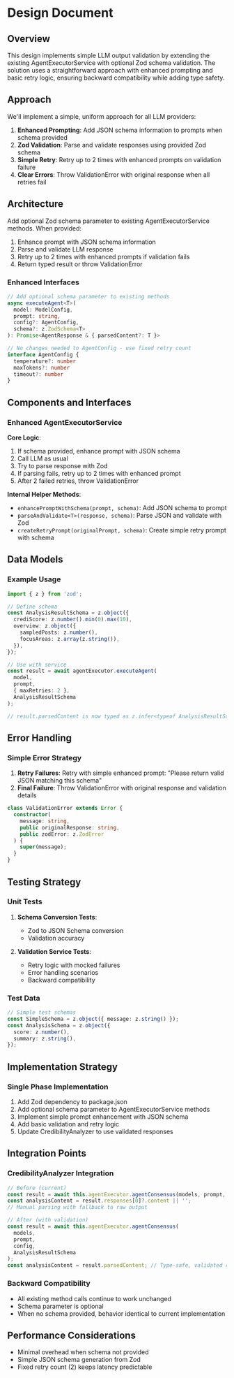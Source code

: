 # Design Document

## Overview

This design implements simple LLM output validation by extending the existing AgentExecutorService with optional Zod schema validation. The solution uses a straightforward approach with enhanced prompting and basic retry logic, ensuring backward compatibility while adding type safety.

## Approach

We'll implement a simple, uniform approach for all LLM providers:

1. **Enhanced Prompting**: Add JSON schema information to prompts when schema provided
2. **Zod Validation**: Parse and validate responses using provided Zod schema
3. **Simple Retry**: Retry up to 2 times with enhanced prompts on validation failure
4. **Clear Errors**: Throw ValidationError with original response when all retries fail

## Architecture

Add optional Zod schema parameter to existing AgentExecutorService methods. When provided:

1. Enhance prompt with JSON schema information
2. Parse and validate LLM response
3. Retry up to 2 times with enhanced prompts if validation fails
4. Return typed result or throw ValidationError

### Enhanced Interfaces

```typescript
// Add optional schema parameter to existing methods
async executeAgent<T>(
  model: ModelConfig,
  prompt: string,
  config?: AgentConfig,
  schema?: z.ZodSchema<T>
): Promise<AgentResponse & { parsedContent?: T }>

// No changes needed to AgentConfig - use fixed retry count
interface AgentConfig {
  temperature?: number
  maxTokens?: number
  timeout?: number
}
```

## Components and Interfaces

### Enhanced AgentExecutorService

**Core Logic**:

1. If schema provided, enhance prompt with JSON schema
2. Call LLM as usual
3. Try to parse response with Zod
4. If parsing fails, retry up to 2 times with enhanced prompt
5. After 2 failed retries, throw ValidationError

**Internal Helper Methods**:

- `enhancePromptWithSchema(prompt, schema)`: Add JSON schema to prompt
- `parseAndValidate<T>(response, schema)`: Parse JSON and validate with Zod
- `createRetryPrompt(originalPrompt, schema)`: Create simple retry prompt with schema

## Data Models

### Example Usage

```typescript
import { z } from 'zod';

// Define schema
const AnalysisResultSchema = z.object({
  crediScore: z.number().min(0).max(10),
  overview: z.object({
    sampledPosts: z.number(),
    focusAreas: z.array(z.string()),
  }),
});

// Use with service
const result = await agentExecutor.executeAgent(
  model,
  prompt,
  { maxRetries: 2 },
  AnalysisResultSchema
);

// result.parsedContent is now typed as z.infer<typeof AnalysisResultSchema>
```

## Error Handling

### Simple Error Strategy

1. **Retry Failures**: Retry with simple enhanced prompt: "Please return valid JSON matching this schema"
2. **Final Failure**: Throw ValidationError with original response and validation details

```typescript
class ValidationError extends Error {
  constructor(
    message: string,
    public originalResponse: string,
    public zodError: z.ZodError
  ) {
    super(message);
  }
}
```

## Testing Strategy

### Unit Tests

1. **Schema Conversion Tests**:
   - Zod to JSON Schema conversion
   - Validation accuracy

2. **Validation Service Tests**:
   - Retry logic with mocked failures
   - Error handling scenarios
   - Backward compatibility

### Test Data

```typescript
// Simple test schemas
const SimpleSchema = z.object({ message: z.string() });
const AnalysisSchema = z.object({
  score: z.number(),
  summary: z.string(),
});
```

## Implementation Strategy

### Single Phase Implementation

1. Add Zod dependency to package.json
2. Add optional schema parameter to AgentExecutorService methods
3. Implement simple prompt enhancement with JSON schema
4. Add basic validation and retry logic
5. Update CredibilityAnalyzer to use validated responses

## Integration Points

### CredibilityAnalyzer Integration

```typescript
// Before (current)
const result = await this.agentExecutor.agentConsensus(models, prompt, config);
const analysisContent = result.responses[0]?.content || '';
// Manual parsing with fallback to raw output

// After (with validation)
const result = await this.agentExecutor.agentConsensus(
  models, 
  prompt, 
  config, 
  AnalysisResultSchema
);
const analysisContent = result.parsedContent; // Type-safe, validated result
```

### Backward Compatibility

- All existing method calls continue to work unchanged
- Schema parameter is optional
- When no schema provided, behavior identical to current implementation

## Performance Considerations

- Minimal overhead when schema not provided
- Simple JSON schema generation from Zod
- Fixed retry count (2) keeps latency predictable
